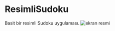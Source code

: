# ResimliSudoku
Basit bir resimli Sudoku uygulaması.
![ekran resmi](https://www.hizliresim.com/bjvzh08)
